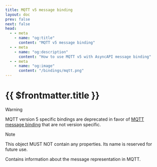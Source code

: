 ```yaml
---
title: MQTT v5 message binding
layout: doc
prev: false
next: false
head:
  - - meta
    - name: "og:title"
      content: "MQTT v5 message binding"
  - - meta
    - name: "og:description"
      content: "How to use MQTT v5 with AsyncAPI message binding"
  - - meta
    - name: "og:image"
      content: "/bindings/mqtt.png"
---
```


# {{ $frontmatter.title }}

> [!WARNING]
> MQTT version 5 specific bindings are deprecated in favor of [MQTT message binding](../../../mqtt/0.2.0/message/index.md) that are not version specific.

> [!NOTE]
> This object MUST NOT contain any properties. Its name is reserved for future use.

Contains information about the message representation in MQTT.